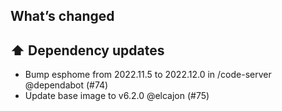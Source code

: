 ## What’s changed
## ⬆️ Dependency updates

- Bump esphome from 2022.11.5 to 2022.12.0 in /code-server @dependabot (#74)
- Update base image to v6.2.0 @elcajon (#75)
